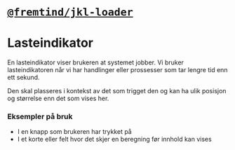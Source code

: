 # [`@fremtind/jkl-loader`](https://fremtind.github.io/jokul/components/loader/)

# Lasteindikator
En lasteindikator viser brukeren at systemet jobber. Vi bruker lasteindikatoren når vi har handlinger eller prossesser som tar lengre tid enn ett sekund.  

Den skal plasseres i kontekst av det som trigget den og kan ha ulik posisjon og størrelse enn det som vises her.

### Eksempler på bruk
- I en knapp som brukeren har trykket på
- I et korte eller felt hvor det skjer en beregning før innhold kan vises
